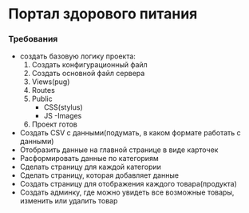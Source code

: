 # Портал здорового питания

### Требования
* создать базовую логику проекта:
    1. Создать конфигурационный файл
    2. Создать основной файл сервера
    3. Views(pug)   
    4. Routes
    5. Public
        - CSS(stylus)
        - JS
        -Images
    6. Проект готов 
* Создать CSV с данными(подумать, в каком формате работать с данными)   
* Отобразить данные на главной странице в виде карточек 
* Расформировать данные по категориям
* Сделать страницу для каждой категории
* Сделать страницу, которая добавляет данные
* Создать страницу для отображения каждого товара(продукта)
* Создать админку, где можно увидеть все возможные товары, изменить или удалить товар